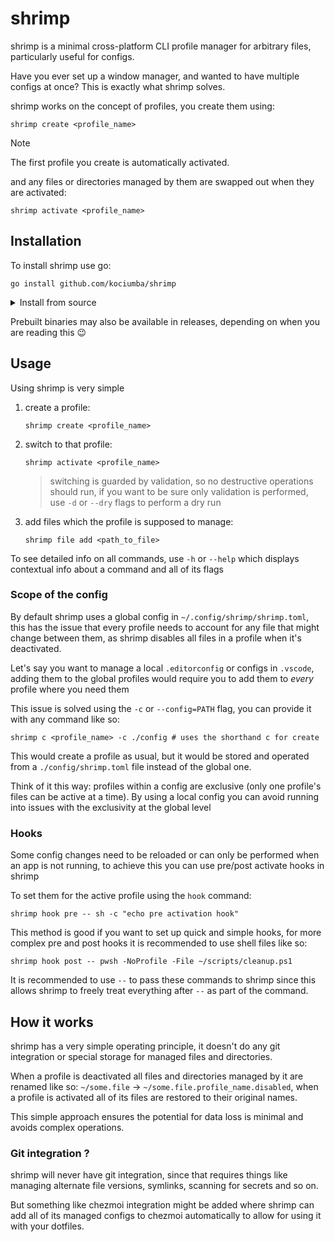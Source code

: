 # shrimp

shrimp is a minimal cross-platform CLI profile manager for arbitrary files, particularly useful for configs.

Have you ever set up a window manager, and wanted to have multiple configs at once? This is exactly what shrimp solves.

shrimp works on the concept of profiles, you create them using:

```shell
shrimp create <profile_name>
```

> [!NOTE]
> The first profile you create is automatically activated.

and any files or directories managed by them are swapped out when they are activated:

```shell
shrimp activate <profile_name>
```

## Installation

To install shrimp use go:

```shell
go install github.com/kociumba/shrimp
```

<details>
    <summary>Install from source</summary>
    If you want to avoid installing stale versions from the go servers using <code>go install</code>, you can clone the repo and use <code>go install .</code> in the root of the cloned repo.
</details>

Prebuilt binaries may also be available in releases, depending on when you are reading this 😉

## Usage

Using shrimp is very simple

1. create a profile:
    ```shell
    shrimp create <profile_name>
    ```
2. switch to that profile:
    ```shell
    shrimp activate <profile_name>
    ```
    > switching is guarded by validation, so no destructive operations should run, if you want to be sure only validation is performed, use `-d` or `--dry` flags to perform a dry run
3. add files which the profile is supposed to manage:
    ```shell
    shrimp file add <path_to_file>
    ```

To see detailed info on all commands, use `-h` or `--help` which displays contextual info about a command and all of its flags

### Scope of the config

By default shrimp uses a global config in `~/.config/shrimp/shrimp.toml`, this has the issue that every profile needs to account for any file that might change between them, as shrimp disables all files in a profile when it's deactivated.

Let's say you want to manage a local `.editorconfig` or configs in `.vscode`, adding them to the global profiles would require you to add them to *every* profile where you need them

This issue is solved using the `-c` or `--config=PATH` flag, you can provide it with any command like so:

```shell
shrimp c <profile_name> -c ./config # uses the shorthand c for create
```

This would create a profile as usual, but it would be stored and operated from a `./config/shrimp.toml` file instead of the global one.

Think of it this way: profiles within a config are exclusive (only one profile's files can be active at a time). By using a local config you can avoid running into issues with the exclusivity at the global level

### Hooks

Some config changes need to be reloaded or can only be performed when an app is not running, to achieve this you can use pre/post activate hooks in shrimp

To set them for the active profile using the `hook` command:

```shell
shrimp hook pre -- sh -c "echo pre activation hook"
```

This method is good if you want to set up quick and simple hooks, for more complex pre and post hooks it is recommended to use shell files like so:

```shell
shrimp hook post -- pwsh -NoProfile -File ~/scripts/cleanup.ps1
```

It is recommended to use `--` to pass these commands to shrimp since this allows shrimp to freely treat everything after `--` as part of the command.

## How it works

shrimp has a very simple operating principle, it doesn't do any git integration or special storage for managed files and directories.

When a profile is deactivated all files and directories managed by it are renamed like so: `~/some.file` -> `~/some.file.profile_name.disabled`, when a profile is activated all of its files are restored to their original names.

This simple approach ensures the potential for data loss is minimal and avoids complex operations.

### Git integration ?

shrimp will never have git integration, since that requires things like managing alternate file versions, symlinks, scanning for secrets and so on.

But something like chezmoi integration might be added where shrimp can add all of its managed configs to chezmoi automatically to allow for using it with your dotfiles.

